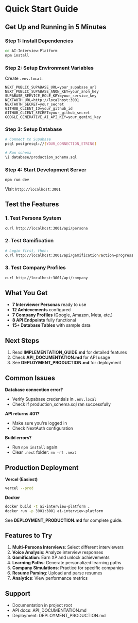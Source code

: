 # Quick Start Guide

## Get Up and Running in 5 Minutes

### Step 1: Install Dependencies
```bash
cd AI-Interview-Platform
npm install
```

### Step 2: Setup Environment Variables
Create `.env.local`:
```env
NEXT_PUBLIC_SUPABASE_URL=your_supabase_url
NEXT_PUBLIC_SUPABASE_ANON_KEY=your_anon_key
SUPABASE_SERVICE_ROLE_KEY=your_service_key
NEXTAUTH_URL=http://localhost:3001
NEXTAUTH_SECRET=your_secret
GITHUB_CLIENT_ID=your_github_id
GITHUB_CLIENT_SECRET=your_github_secret
GOOGLE_GENERATIVE_AI_API_KEY=your_gemini_key
```

### Step 3: Setup Database
```bash
# Connect to Supabase
psql postgresql://[YOUR_CONNECTION_STRING]

# Run schema
\i database/production_schema.sql
```

### Step 4: Start Development Server
```bash
npm run dev
```

Visit `http://localhost:3001`

## Test the Features

### 1. Test Persona System
```bash
curl http://localhost:3001/api/persona
```

### 2. Test Gamification
```bash
# Login first, then:
curl http://localhost:3001/api/gamification?action=progress
```

### 3. Test Company Profiles
```bash
curl http://localhost:3001/api/company
```

## What You Get

- **7 Interviewer Personas** ready to use
- **12 Achievements** configured
- **7 Company Profiles** (Google, Amazon, Meta, etc.)
- **8 API Endpoints** fully functional
- **15+ Database Tables** with sample data

## Next Steps

1. Read **IMPLEMENTATION_GUIDE.md** for detailed features
2. Check **API_DOCUMENTATION.md** for API usage
3. See **DEPLOYMENT_PRODUCTION.md** for deployment

## Common Issues

**Database connection error?**
- Verify Supabase credentials in `.env.local`
- Check if production_schema.sql ran successfully

**API returns 401?**
- Make sure you're logged in
- Check NextAuth configuration

**Build errors?**
- Run `npm install` again
- Clear `.next` folder: `rm -rf .next`

## Production Deployment

**Vercel (Easiest)**
```bash
vercel --prod
```

**Docker**
```bash
docker build -t ai-interview-platform .
docker run -p 3001:3001 ai-interview-platform
```

See **DEPLOYMENT_PRODUCTION.md** for complete guide.

## Features to Try

1. **Multi-Persona Interviews**: Select different interviewers
2. **Voice Analysis**: Analyze interview responses
3. **Gamification**: Earn XP and unlock achievements
4. **Learning Paths**: Generate personalized learning paths
5. **Company Simulations**: Practice for specific companies
6. **Resume Parsing**: Upload and parse resumes
7. **Analytics**: View performance metrics

## Support

- Documentation in project root
- API docs: API_DOCUMENTATION.md
- Deployment: DEPLOYMENT_PRODUCTION.md
